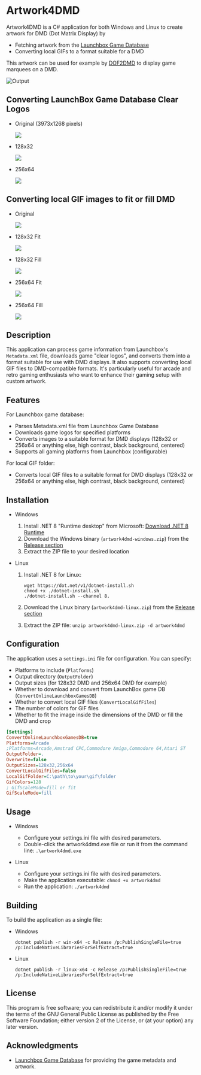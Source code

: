 # Artwork4DMD

Artwork4DMD is a C# application for both Windows and Linux to create artwork for DMD (Dot Matrix Display) by

- Fetching artwork from the [Launchbox Game Database](https://www.launchbox-app.com/)
- Converting local GIFs to a format suitable for a DMD

This artwork can be used for example by
[DOF2DMD](https://github.com/DMDTools/DOF2DMD) to display game marquees on a
DMD.

![Output](output.png)

## Converting LaunchBox Game Database Clear Logos

- Original (3973x1268 pixels)

  ![](original.png)

- 128x32

  ![](128x32.png)

- 256x64

  ![](256x64.png)

## Converting local GIF images to fit or fill DMD

- Original

  ![](original.gif)

- 128x32 Fit

  ![](128x32-fit.gif)

- 128x32 Fill

  ![](128x32-fill.gif)

- 256x64 Fit

  ![](256x64-fit.gif)

- 256x64 Fill

  ![](256x64-fill.gif)

## Description

This application can process game information from Launchbox's `Metadata.xml`
file, downloads game "clear logos", and converts them into a format suitable for use
with DMD displays. It also supports converting local GIF files to DMD-compatible
formats. It's particularly useful for arcade and retro gaming
enthusiasts who want to enhance their gaming setup with custom artwork.

## Features

For Launchbox game database:

- Parses Metadata.xml file from Launchbox Game Database
- Downloads game logos for specified platforms
- Converts images to a suitable format for DMD displays (128x32 or 256x64 or anything else, high contrast, black background, centered)
- Supports all gaming platforms from Launchbox (configurable)

For local GIF folder:

- Converts local GIF files to a suitable format for DMD displays (128x32 or 256x64 or anything else, high contrast, black background, centered)

## Installation

- Windows
  1. Install .NET 8 "Runtime desktop" from Microsoft: [Download .NET 8 Runtime](https://dotnet.microsoft.com/en-us/download/dotnet/thank-you/runtime-desktop-8.0.6-windows-x64-installer)
  1. Download the Windows binary (`artwork4dmd-windows.zip`) from the [Release section](https://github.com/DMDTools/Artwork4DMD/releases)
  1. Extract the ZIP file to your desired location

- Linux
  1. Install .NET 8 for Linux:

     ```shell
     wget https://dot.net/v1/dotnet-install.sh
     chmod +x ./dotnet-install.sh
     ./dotnet-install.sh --channel 8.
     ```

  1. Download the Linux binary (`artwork4dmd-linux.zip`) from the [Release section](https://github.com/DMDTools/Artwork4DMD/releases)
  1. Extract the ZIP file: `unzip artwork4dmd-linux.zip -d artwork4dmd`

## Configuration

The application uses a `settings.ini` file for configuration. You can specify:

- Platforms to include (`Platforms`)
- Output directory (`OutputFolder`)
- Output sizes (for 128x32 DMD and 256x64 DMD for example)
- Whether to download and convert from LaunchBox game DB (`ConvertOnlineLaunchboxGamesDB`)
- Whether to convert local GIF files (`ConvertLocalGifFiles`)
- The number of colors for GIF files
- Whether to fit the image inside the dimensions of the DMD or fill the DMD and crop

```ini
[Settings]
ConvertOnlineLaunchboxGamesDB=true
Platforms=Arcade
;Platforms=Arcade,Amstrad CPC,Commodore Amiga,Commodore 64,Atari ST
OutputFolder=.
Overwrite=false
OutputSizes=128x32,256x64
ConvertLocalGifFiles=false
LocalGifFolder=C:\path\to\your\gif\folder
GifColors=128
; GifScaleMode=fill or fit
GifScaleMode=fill
```

## Usage

- Windows
  - Configure your settings.ini file with desired parameters.
  - Double-click the artwork4dmd.exe file or run it from the command line: `.\artwork4dmd.exe`

- Linux
  - Configure your settings.ini file with desired parameters.
  - Make the application executable: `chmod +x artwork4dmd`
  - Run the application: `./artwork4dmd`

## Building

To build the application as a single file:

- Windows

  ```shell
  dotnet publish -r win-x64 -c Release /p:PublishSingleFile=true /p:IncludeNativeLibrariesForSelfExtract=true
  ```

- Linux

  ```shell
  dotnet publish -r linux-x64 -c Release /p:PublishSingleFile=true /p:IncludeNativeLibrariesForSelfExtract=true
  ```

## License

This program is free software; you can redistribute it and/or modify it under the terms of the GNU General Public License as published by the Free Software Foundation; either version 2 of the License, or (at your option) any later version.

## Acknowledgments

- [Launchbox Game Database](https://gamesdb.launchbox-app.com/) for providing the game metadata and artwork.

